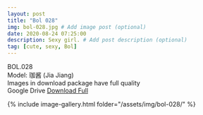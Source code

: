 ```yaml
---
layout: post
title: "Bol 028"
img: bol-028.jpg # Add image post (optional)
date: 2020-08-24 07:25:00
description: Sexy girl. # Add post description (optional)
tag: [cute, sexy, Bol]
---
```

BOL.028  
Model: 珈酱 (Jia Jiang)                                                                          
Images in download package have full quality                    
Google Drive [Download Full](http://gestyy.com/ew7kkl)

{% include image-gallery.html folder="/assets/img/bol-028/" %}

